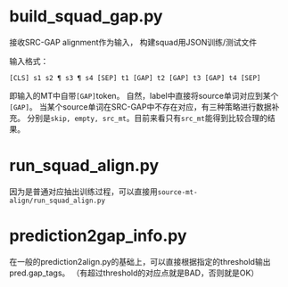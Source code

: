 # build_squad_gap.py
接收SRC-GAP alignment作为输入，
构建squad用JSON训练/测试文件

输入格式：
```text
[CLS] s1 s2 ¶ s3 ¶ s4 [SEP] t1 [GAP] t2 [GAP] t3 [GAP] t4 [SEP]
```
即输入的MT中自带`[GAP]`token。
自然，label中直接将source单词对应到某个`[GAP]`。
当某个source单词在SRC-GAP中不存在对应，有三种策略进行数据补充。
分别是`skip, empty, src_mt`。目前来看只有`src_mt`能得到比较合理的结果。

# run_squad_align.py
因为是普通对应抽出训练过程，可以直接用`source-mt-align/run_squad_align.py`

# prediction2gap_info.py
在一般的prediction2align.py的基础上，可以直接根据指定的threshold输出pred.gap_tags。
（有超过threshold的对应点就是BAD，否则就是OK）
 